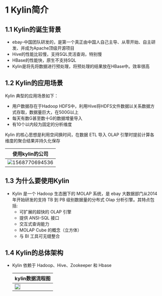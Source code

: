 # 1 Kylin简介

## 1.1 Kylin的诞生背景
- ebay-中国团队研发的，是第一个真正由中国人自己主导、从零开始、自主研发、并成为Apache顶级开源项目
- Hive的性能比较慢，支持SQL灵活查询，特别慢
- HBase的性能快，原生不支持SQL
- Kylin是将先将数据进行预处理，将预处理的结果放在HBase中。效率很高

## 1.2 Kylin的应用场景

Kylin 典型的应用场景如下：

- 用户数据存在于Hadoop HDFS中，利用Hive将HDFS文件数据以关系数据方式存取，数据量巨大，在500G以上
- 每天有数G甚至数十G的数据增量导入
- 有10个以内较为固定的分析维度

Kylin 的核心思想是利用空间换时间，在数据 ETL 导入 OLAP 引擎时提前计算各维度的聚合结果并持久化保存

| 使用kylin的公司                            |
| ------------------------------------------ |
| ![1568770694536](assets/1568770694536.png) |

## 1.3 为什么要使用Kylin

- Kylin 是一个 Hadoop 生态圈下的 MOLAP 系统，是 ebay 大数据部门从2014 年开始研发的支持 TB 到 PB 级别数据量的分布式 Olap 分析引擎。其特点包括:
    - 可扩展的超快的 OLAP 引擎
    - 提供 ANSI-SQL 接口
    - 交互式查询能力
    - MOLAP Cube 的概念（立方体）
    - 与 BI 工具可无缝整合

## 1.4 Kylin的总体架构

- Kylin 依赖于 Hadoop、Hive、Zookeeper 和 Hbase

  | kylin数据流程图                                              |
    | ------------------------------------------------------------ |
  | <img src="assets/1568559086238.png" align="left" style="border:1px solid #999"> |
